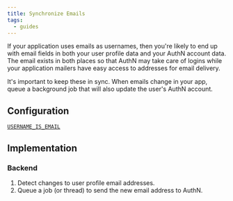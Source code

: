 ```yaml
---
title: Synchronize Emails
tags:
  - guides
---
```


If your application uses emails as usernames, then you're likely to end up with email fields in both
your user profile data and your AuthN account data. The email exists in both places so that AuthN
may take care of logins while your application mailers have easy access to addresses for email
delivery.

It's important to keep these in sync. When emails change in your app, queue a background job that
will also update the user's AuthN account.

## Configuration

[`USERNAME_IS_EMAIL`](config.md#username_is_email)

## Implementation

### Backend

1. Detect changes to user profile email addresses.
2. Queue a job (or thread) to send the new email address to AuthN.
